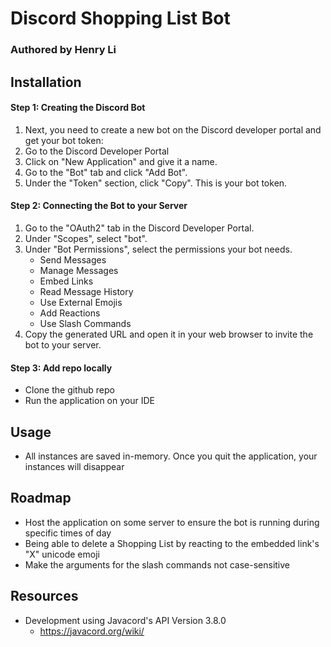 # Discord Shopping List Bot
### Authored by Henry Li

## Installation
#### Step 1: Creating the Discord Bot

1. Next, you need to create a new bot on the Discord developer portal and get your bot token:
2. Go to the Discord Developer Portal
3. Click on "New Application" and give it a name.
4. Go to the "Bot" tab and click "Add Bot".
5. Under the "Token" section, click "Copy". This is your bot token.

#### Step 2: Connecting the Bot to your Server
1. Go to the "OAuth2" tab in the Discord Developer Portal.
2. Under "Scopes", select "bot".
3. Under "Bot Permissions", select the permissions your bot needs.
   - Send Messages
   - Manage Messages
   - Embed Links
   - Read Message History
   - Use External Emojis
   - Add Reactions
   - Use Slash Commands
4. Copy the generated URL and open it in your web browser to invite the bot to your server.

#### Step 3: Add repo locally
- Clone the github repo 
- Run the application on your IDE

## Usage
- All instances are saved in-memory. Once you quit the application, your instances will disappear

## Roadmap
- Host the application on some server to ensure the bot is running during specific times of day
- Being able to delete a Shopping List by reacting to the embedded link's "X" unicode emoji
- Make the arguments for the slash commands not case-sensitive

## Resources
- Development using Javacord's API Version 3.8.0 
  - https://javacord.org/wiki/
